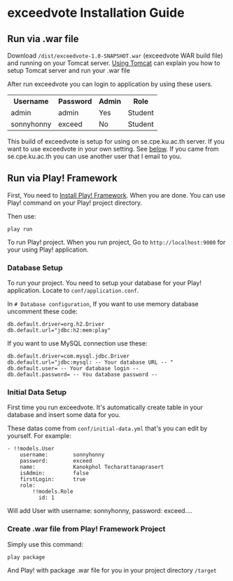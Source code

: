 # exceedvote Installation Guide

## Run via .war file

Download `/dist/exceedvote-1.0-SNAPSHOT.war` (exceedvote WAR build file) and running on your Tomcat server. [Using Tomcat](http://se.cpe.ku.ac.th/wiki/index.php/Using_Tomcat) can explain you how to setup Tomcat server and run your .war file

After run exceedvote you can login to application by using these users.

<table>
    <tr><th>Username        <th>Password        <th>Admin        <th>Role
    <tr><td>admin           <td>admin           <td>Yes          <td>Student
    <tr><td>sonnyhonny      <td>exceed          <td>No           <td>Student
</table>

This build of exceedvote is setup for using on se.cpe.ku.ac.th server. If you want to use exceedvote in your own setting. See [below](https://github.com/KKPS/exceedvote/blob/master/INSTALL.md#create-war-file-from-play-framework-project). If you came from se.cpe.ku.ac.th you can use another user that I email to you.

## Run via Play! Framework

First, You need to [Install Play! Framework](http://www.playframework.org/documentation/2.0.4/Installing). When you are done. You can use Play! command on your Play! project directory.

Then use:

    play run
    
To run Play! project. When you run project, Go to `http://localhost:9000` for your using Play! application.

### Database Setup

To run your project. You need to setup your database for your Play! application. Locate to `conf/application.conf`.

In `# Database configuration`, If you want to use memory database uncomment these code:

    db.default.driver=org.h2.Driver
    db.default.url="jdbc:h2:mem:play"
    
If you want to use MySQL connection use these:

    db.default.driver=com.mysql.jdbc.Driver
    db.default.url="jdbc:mysql: -- Your database URL -- "
    db.default.user= -- Your database login --
    db.default.password= -- You database password --

### Initial Data Setup

First time you run exceedvote. It's automatically create table in your database and insert some data for you.

These datas come from `conf/initial-data.yml` that's you can edit by yourself. For example:

    - !!models.User
        username:        sonnyhonny
        password:        exceed
        name:            Kanokphol Techarattanaprasert
        isAdmin:         false
        firstLogin:      true
        role:
            !!models.Role
              id: 1
              
Will add User with username: sonnyhonny, password: exceed....

### Create .war file from Play! Framework Project

Simply use this command:

    play package
    
And Play! with package .war file for you in your project directory `/target`
